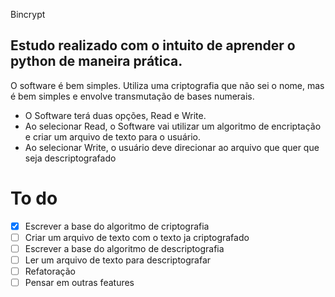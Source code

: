 Bincrypt

## Estudo realizado com o intuito de aprender o python de maneira prática.

O software é bem simples. Utiliza uma criptografia que não sei o nome, mas é bem simples e envolve transmutação de bases numerais.

* O Software terá duas opções, Read e Write.
* Ao selecionar Read, o Software vai utilizar um algoritmo de encriptação e criar um arquivo de texto para o usuário.
* Ao selecionar Write, o usuário deve direcionar ao arquivo que quer que seja descriptografado

# To do 
- [x] Escrever a base do algoritmo de criptografia
- [ ] Criar um arquivo de texto com o texto ja criptografado
- [ ] Escrever a base do algoritmo de descriptografia
- [ ] Ler um arquivo de texto para descriptografar
- [ ] Refatoração
- [ ] Pensar em outras features
